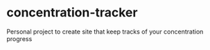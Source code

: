 # concentration-tracker

Personal project to create site that keep tracks of your concentration progress
